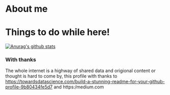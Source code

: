 # About me

# Things to do while here! 

[![Anurag's github stats](https://github-readme-stats.vercel.app/api?username=abuxton&show_icons=true)](https://github.com/anuraghazra/github-readme-stats)

### With thanks 
The whole internet is a highway of shared data and origional content or thought is hard to come by, this profile with thanks to https://towardsdatascience.com/build-a-stunning-readme-for-your-github-profile-9b80434fe5d7 and https:/medium.com 
